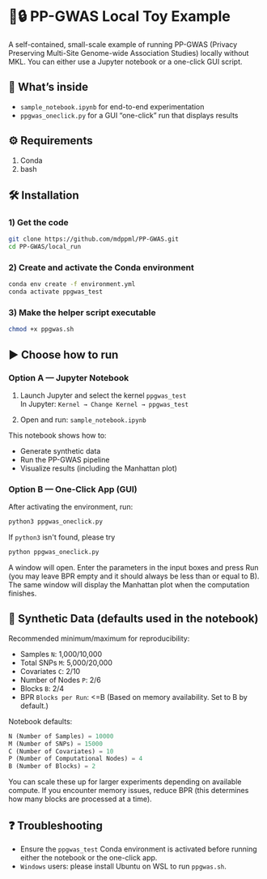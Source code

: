 # 🧬🔒 PP-GWAS Local Toy Example

A self-contained, small-scale example of running PP-GWAS (Privacy Preserving Multi-Site Genome-wide Association Studies) locally without MKL. You can either use a Jupyter notebook or a one-click GUI script.

## 📂 What’s inside

- `sample_notebook.ipynb` for end-to-end experimentation
- `ppgwas_oneclick.py` for a GUI “one-click” run that displays results

## ⚙️ Requirements

1. Conda
2. bash

## 🛠 Installation

### 1) Get the code

```bash
git clone https://github.com/mdppml/PP-GWAS.git
cd PP-GWAS/local_run
```

### 2) Create and activate the Conda environment
```bash
conda env create -f environment.yml
conda activate ppgwas_test
```

### 3) Make the helper script executable
```bash
chmod +x ppgwas.sh
```

## ▶️ Choose how to run

### Option A — Jupyter Notebook

1) Launch Jupyter and select the kernel `ppgwas_test`  
   In Jupyter: `Kernel → Change Kernel → ppgwas_test`

2) Open and run: `sample_notebook.ipynb`

This notebook shows how to:
- Generate synthetic data
- Run the PP-GWAS pipeline
- Visualize results (including the Manhattan plot)

### Option B — One-Click App (GUI)

After activating the environment, run:

```bash
python3 ppgwas_oneclick.py
```
If `python3` isn't found, please try
```bash
python ppgwas_oneclick.py
```

A window will open. Enter the parameters in the input boxes and press Run (you may leave BPR empty and it should always be less than or equal to B). The same window will display the Manhattan plot when the computation finishes.

## 🔧 Synthetic Data (defaults used in the notebook)

Recommended minimum/maximum for reproducibility:
- Samples `N`: 1,000/10,000
- Total SNPs `M`: 5,000/20,000
- Covariates `C`: 2/10
- Number of Nodes `P`: 2/6
- Blocks `B`: 2/4
- BPR `Blocks per Run`: <=B (Based on memory availability. Set to B by default.)
  
Notebook defaults:

```python
N (Number of Samples) = 10000
M (Number of SNPs) = 15000
C (Number of Covariates) = 10
P (Number of Computational Nodes) = 4
B (Number of Blocks) = 2
```

You can scale these up for larger experiments depending on available compute. If you encounter memory issues, reduce BPR (this determines how many blocks are processed at a time).

## ❓ Troubleshooting

- Ensure the `ppgwas_test` Conda environment is activated before running either the notebook or the one-click app.
- `Windows` users: please install Ubuntu on WSL to run `ppgwas.sh`.
